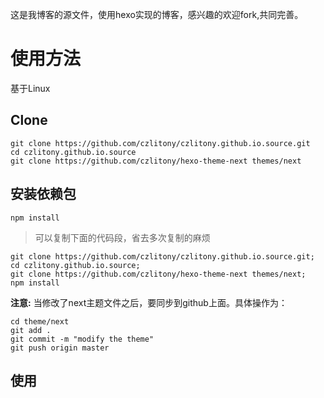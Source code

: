 这是我博客的源文件，使用hexo实现的博客，感兴趣的欢迎fork,共同完善。

# 使用方法

基于Linux

## Clone
~~~
git clone https://github.com/czlitony/czlitony.github.io.source.git
cd czlitony.github.io.source
git clone https://github.com/czlitony/hexo-theme-next themes/next
~~~

## 安装依赖包
~~~
npm install
~~~

> 可以复制下面的代码段，省去多次复制的麻烦
~~~
git clone https://github.com/czlitony/czlitony.github.io.source.git;
cd czlitony.github.io.source; 
git clone https://github.com/czlitony/hexo-theme-next themes/next;
npm install
~~~

**注意:** 当修改了next主题文件之后，要同步到github上面。具体操作为：
~~~
cd theme/next
git add .
git commit -m "modify the theme"
git push origin master
~~~

## 使用

